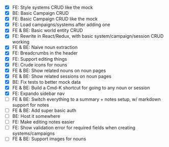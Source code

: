 - [x] FE: Style systems CRUD like the mock
- [x] BE: Basic Campaign CRUD
- [x] FE: Basic Campaign CRUD like the mock
- [x] FE: Load campaigns/systems after adding one
- [x] FE & BE: Basic world entity CRUD
- [x] FE: Rewrite in React/Redux, with basic system/campaign/session CRUD working
- [x] FE & BE: Naive noun extraction
- [x] FE: Breadcrumbs in the header
- [x] FE: Support editing things
- [x] FE: Crude icons for nouns
- [x] FE & BE: Show related nouns on noun pages
- [x] FE & BE: Show related sessions on noun pages
- [x] BE: Fix tests to better mock data
- [x] FE & BE: Build a Cmd-K shortcut for going to any noun or session
- [x] FE: Expando sidebar nav
- [ ] FE & BE: Switch everything to a summary + notes setup, w/ markdown support for notes
- [ ] FE & BE: Add super basic auth
- [ ] BE: Host it somewhere
- [ ] FE: Make editing notes easier
- [ ] FE: Show validation error for required fields when creating systems/campaigns
- [ ] FE & BE: Support images for nouns
